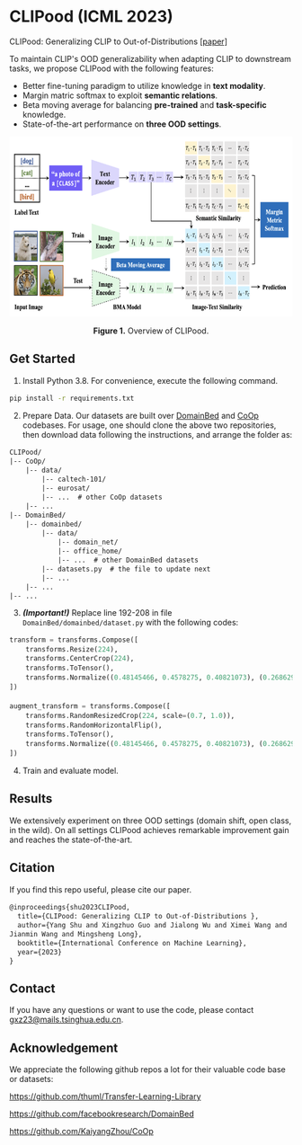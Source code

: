 # CLIPood (ICML 2023)

CLIPood: Generalizing CLIP to Out-of-Distributions [[paper]](https://arxiv.org/abs/2302.00864)

To maintain CLIP's OOD generalizability when adapting CLIP to downstream tasks, we propose CLIPood with the following features:
- Better fine-tuning paradigm to utilize knowledge in **text modality**.
- Margin matric softmax to exploit **semantic relations**.
- Beta moving average for balancing **pre-trained** and **task-specific** knowledge.
- State-of-the-art performance on **three OOD settings**.

<p align="center">
<img src=".\figs\overview.png" height = "320" alt="" align=center />
<br><br>
<b>Figure 1.</b> Overview of CLIPood.
</p>

## Get Started

1. Install Python 3.8. For convenience, execute the following command.

```bash
pip install -r requirements.txt
```

2. Prepare Data. Our datasets are built over [DomainBed](https://github.com/facebookresearch/DomainBed) and [CoOp](https://github.com/KaiyangZhou/CoOp) codebases. For usage, one should clone the above two repositories, then download data following the instructions, and arrange the folder as:
```plain
CLIPood/
|-- CoOp/
    |-- data/
        |-- caltech-101/
        |-- eurosat/
        |-- ...  # other CoOp datasets
    |-- ...
|-- DomainBed/
    |-- domainbed/
        |-- data/
            |-- domain_net/
            |-- office_home/
            |-- ...  # other DomainBed datasets
        |-- datasets.py  # the file to update next
        |-- ...
    |-- ...
|-- ...
```

3. ***(Important!)*** Replace line 192-208 in file `DomainBed/domainbed/dataset.py` with the following codes:
```python
transform = transforms.Compose([
    transforms.Resize(224),
    transforms.CenterCrop(224),
    transforms.ToTensor(),
    transforms.Normalize((0.48145466, 0.4578275, 0.40821073), (0.26862954, 0.26130258, 0.27577711)),
])

augment_transform = transforms.Compose([
    transforms.RandomResizedCrop(224, scale=(0.7, 1.0)),
    transforms.RandomHorizontalFlip(),
    transforms.ToTensor(),
    transforms.Normalize((0.48145466, 0.4578275, 0.40821073), (0.26862954, 0.26130258, 0.27577711)),
])
```

4. Train and evaluate model.

## Results

We extensively experiment on three OOD settings (domain shift, open class, in the wild). On all settings CLIPood achieves remarkable improvement gain and reaches the state-of-the-art.

## Citation
If you find this repo useful, please cite our paper.

```plain
@inproceedings{shu2023CLIPood,
  title={CLIPood: Generalizing CLIP to Out-of-Distributions },
  author={Yang Shu and Xingzhuo Guo and Jialong Wu and Ximei Wang and Jianmin Wang and Mingsheng Long},
  booktitle={International Conference on Machine Learning},
  year={2023}
}
```

## Contact

If you have any questions or want to use the code, please contact [gxz23@mails.tsinghua.edu.cn](mailto:gxz23@mails.tsinghua.edu.cn).

## Acknowledgement

We appreciate the following github repos a lot for their valuable code base or datasets:

https://github.com/thuml/Transfer-Learning-Library

https://github.com/facebookresearch/DomainBed

https://github.com/KaiyangZhou/CoOp
